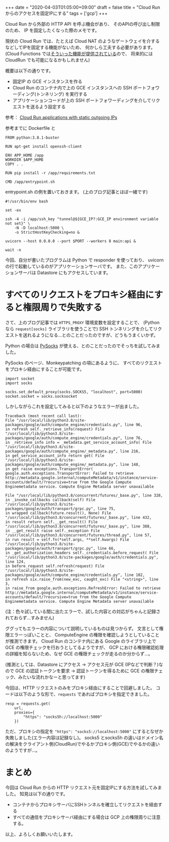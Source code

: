 +++
date = "2020-04-03T01:05:00+09:00"
draft = false
title = "Cloud Run からのアクセスを固定IPにする"
tags = ['gcp']
+++

Cloud Run から外部の HTTP API を呼ぶ機会があり、
そのAPIの呼び出し制限のため、
IP を固定したくなった際のメモです。

現状の Cloud Run では、たとえば Cloud NAT のようなゲートウェイを介するなどしてIPを固定する機能がないため、
何かしら工夫する必要があります。
(Cloud Functions では[そういった機能が提供されている](https://cloud.google.com/functions/docs/networking/network-settings?hl=ja#associate-static-ip)ので、
将来的には CloudRun でも可能になるかもしれません)

概要は以下の通りです。

* 固定IP の GCE インスタンスを作る
* Cloud Run のコンテナ内で上の GCE インスタンスへの SSH ポートフォワーディング(トンネリング) を実行する
* アプリケーションコードが上の SSH ポートフォワーディングを介してリクエストを送るよう設定する

参考： [Cloud Run applications with static outgoing IPs](https://ahmet.im/blog/cloud-run-static-ip/)

<!--more-->

参考までに Dockerfile と

```
FROM python:3.8.1-buster

RUN apt-get install openssh-client

ENV APP_HOME /app
WORKDIR $APP_HOME
COPY . .

RUN pip install -r /app/requirements.txt

CMD /app/entrypoint.sh
```

entrypoint.sh の例を置いておきます。
(上のブログ記事とほぼ一緒です)

```
#!/usr/bin/env bash

set -ex

ssh -4 -i /app/ssh_key "tunnel@${GCE_IP?:GCE_IP environment variable not set}" \
    -N -D localhost:5000 \
    -o StrictHostKeyChecking=no &

uvicorn --host 0.0.0.0 --port $PORT --workers 8 main:api &

wait -n
```

今回、自分が書いたプログラムは Python で responder を使っており、 uvicorn の行で起動しているのがアプリケーションサーバです。
また、このアプリケーションサーバは Datastore にもアクセスしています。

# すべてのリクエストをプロキシ経由にすると権限周りで失敗する

さて、上のブログ記事では `HTTPS_PROXY` 環境変数を設定することで、
(Python なら `request[socks]` ライブラリを使うことで)
SSH トンネリングを介してリクエストを送れるようになる...とのことだったのですが、どうもうまくいかず。

Python の場合は [PySocks](https://pypi.org/project/PySocks/) が使える、とのことだったのでそっちを試してみました。

PySocks のページ、Monkeypatching の項にあるように、
すべてのリクエストをプロキシ経由にすることが可能です。

```
import socket
import socks

socks.set_default_proxy(socks.SOCKS5, "localhost", port=5000)
socket.socket = socks.socksocket
```

しかしながらこれを設定してみると以下のようなエラーが出ました。

```
Traceback (most recent call last):
File "/usr/local/lib/python3.8/site-packages/google/auth/compute_engine/credentials.py", line 96,
in refresh self._retrieve_info(request) File "/usr/local/lib/python3.8/site-packages/google/auth/compute_engine/credentials.py", line 76,
in _retrieve_info info = _metadata.get_service_account_info( File "/usr/local/lib/python3.8/site-packages/google/auth/compute_engine/_metadata.py", line 216,
in get_service_account_info return get( File "/usr/local/lib/python3.8/site-packages/google/auth/compute_engine/_metadata.py", line 148,
in get raise exceptions.TransportError( google.auth.exceptions.TransportError: Failed to retrieve http://metadata.google.internal/computeMetadata/v1/instance/service-accounts/default/?recursive=true from the Google Compute Enginemetadata service. Compute Engine Metadata server unavailable
```

```
File "/usr/local/lib/python3.8/concurrent/futures/_base.py", line 328,
in _invoke_callbacks callback(self) File "/usr/local/lib/python3.8/site-packages/google/auth/transport/grpc.py", line 75,
in wrapped callback(future.result(), None) File "/usr/local/lib/python3.8/concurrent/futures/_base.py", line 432,
in result return self.__get_result() File "/usr/local/lib/python3.8/concurrent/futures/_base.py", line 388,
in __get_result raise self._exception File "/usr/local/lib/python3.8/concurrent/futures/thread.py", line 57,
in run result = self.fn(*self.args, **self.kwargs) File "/usr/local/lib/python3.8/site-packages/google/auth/transport/grpc.py", line 66,
in _get_authorization_headers self._credentials.before_request( File "/usr/local/lib/python3.8/site-packages/google/auth/credentials.py", line 124,
in before_request self.refresh(request) File "/usr/local/lib/python3.8/site-packages/google/auth/compute_engine/credentials.py", line 102,
in refresh six.raise_from(new_exc, caught_exc) File "<string>", line 3,
in raise_from google.auth.exceptions.RefreshError: Failed to retrieve http://metadata.google.internal/computeMetadata/v1/instance/service-accounts/default/?recursive=true from the Google Compute Enginemetadata service. Compute Engine Metadata server unavailable
```

(注：色々試している間に出たエラーで、試した内容との対応がちゃんと記録されておらず...すみません)

ググってもエラーの内容について説明しているものは見つからず。
文言として権限エラーっぽいことと、
ComputeEngine の権限を確認しようとしていることが推測できます。
Cloud Run のコンテナ内にある Google のライブラリ上で GCE の権限チェックを行おうとしてるようですが、
GCP における権限確認処理の詳細を知らないため、なぜ GCE の権限チェックが走るのか分からず...。

(推測としては、Datastore にアクセス → アクセス元が GCE (IPなどで判断？)なので GCE の認証トークンを要求 → 認証トークンを得るために GCE の権限チェック、みたいな流れかなーと思ってます)

今回は、HTTP リクエストのみをプロキシ経由にすることで回避しました。
コードは以下のような形で、`requests` であればプロキシを指定できました。

```
resp = requests.get(
    url,
    proxies={
        "https": "socks5h://localhost:5000"
    })
```

ただ、プロキシの指定を `"https": "socks5://localhost:5000"` にするとなぜか失敗しました(エラー内容は記録なし)。
socks5 とsocks5h の違いはドメイン名の解決をクライアント側(CloudRun)でやるかプロキシ側(GCE)でやるかの違いのようですが...。

# まとめ

今回は Cloud Run からの HTTP リクエスト元を固定IPにする方法を試してみました。
知見は以下の通りです。

* コンテナからプロキシサーバにSSHトンネルを確立してリクエストを経由する
* すべての通信をプロキシサーバ経由にする場合は GCP 上の権限周りに注意する。

以上、よろしくお願いいたします。

